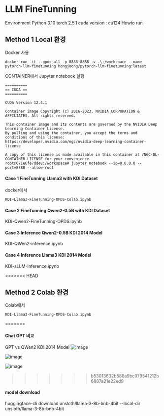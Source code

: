 # LLM FineTunning

Environment
Python 3.10
torch 2.5.1
cuda version : cu124
Howto run

## Method 1 Local 환경
Docker 사용
```
docker run -it --gpus all -p 8888:8888 -v .\:/workspace --name pytorch-llm-finetunning hongjoong/pytorch-llm-finetunning:latest
```
CONTAINER에서 Jupyter notebook 실행
```commandline
==========
== CUDA ==
==========

CUDA Version 12.4.1

Container image Copyright (c) 2016-2023, NVIDIA CORPORATION & AFFILIATES. All rights reserved.

This container image and its contents are governed by the NVIDIA Deep Learning Container License.
By pulling and using the container, you accept the terms and conditions of this license:
https://developer.nvidia.com/ngc/nvidia-deep-learning-container-license

A copy of this license is made available in this container at /NGC-DL-CONTAINER-LICENSE for your convenience.
root@671e6fe7dde8:/workspace# jupyter notebook --ip=0.0.0.0 --port=8888 --allow-root
```

#### Case 1 FineTunning Llama3 with KDI Dataset
docker에서
```commandline
KDI-Llama3-FineTunning-OPDS-Colab.ipynb
```
#### Case 2 FineTunning Qwen2-0.5B with KDI Dataset
KDI-Qwen2-FineTunning-OPDS.ipynb

#### Case 3 Inference Qwen2-0.5B KDI 2014 Model
KDI-QWen2-inference.ipynb

#### Case 4 Inference Llama3 KDI 2014 Model
KDI-sLLM-Inference.ipynb

<<<<<<< HEAD
## Method 2 Colab 환경
Colab에서
```commandline
KDI-Llama3-FineTunning-OPDS-Colab.ipynb
```
=======
#### Chat GPT 비교
GPT vs QWen2 KDI 2014 Model
![image](https://github.com/user-attachments/assets/84a855cc-f0e4-4889-939b-460e763ce41c)

![image](https://github.com/user-attachments/assets/63b48df7-25d8-4227-b6ca-1295e737021b)


![image](https://github.com/user-attachments/assets/665dc2cd-0468-4393-a225-30935d0ae3b6)

>>>>>>> b53013632b588a9bc079541212b6887a21e22ed9

#### model download 
huggingface-cli download unsloth/llama-3-8b-bnb-4bit   --local-dir unsloth/llama-3-8b-bnb-4bit

